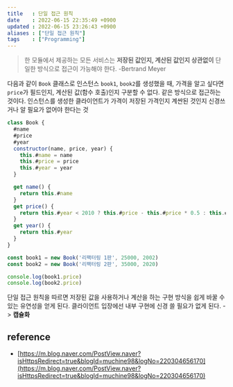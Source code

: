 ```yaml
---
title   : 단일 접근 원칙 
date    : 2022-06-15 22:35:49 +0900
updated : 2022-06-15 23:26:43 +0900
aliases : ["단일 접근 원칙"]
tags    : ["Programming"]
---
```


> 한 모듈에서 제공하는 모든 서비스는 **저장된 값인지, 계산된 값인지 상관없이** 단일한 방식으로 접근이 가능해야 한다.  -Bertrand Meyer

다음과 같이 `Book` 클래스로 인스턴스 `book1`, `book2`를 생성했을 때, 가격을 알고 싶다면 `price`가 필드인지, 계산된 값(함수 호출)인지 구분할 수 없다. 같은 방식으로 접근하는 것이다. 인스턴스를 생성한 클라이언트가 가격이 저장된 가격인지 계싼된 것인지 신경쓰거나 알 필요가 없어야 한다는 것
```javascript
class Book {
  #name
  #price
  #year
  constructor(name, price, year) {
    this.#name = name
    this.#price = price
    this.#year = year
  }

  get name() {
    return this.#name
  }
  get price() {
    return this.#year < 2010 ? this.#price - this.#price * 0.5 : this.#price
  }
  get year() {
    return this.#year
  }
}

const book1 = new Book('리팩터링 1판', 25000, 2002)
const book2 = new Book('리팩터링 2판', 35000, 2020)

console.log(book1.price)
console.log(book2.price)
```

단일 접근 원칙을 따르면 저장된 값을 사용하거나 계산을 하는 구현 방식을 쉽게 바꿀 수 있는 유연성을 얻게 된다. 클라이언트 입장에선 내부 구현에 신경 쓸 필요가 없게 된다.  -> **캡슐화**


## reference
- [https://m.blog.naver.com/PostView.naver?isHttpsRedirect=true&blogId=muchine98&logNo=220304656170](https://m.blog.naver.com/PostView.naver?isHttpsRedirect=true&blogId=muchine98&logNo=220304656170)

